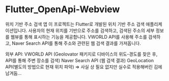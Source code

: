 # Flutter_OpenApi-Webview

위치 기반 주소 검색 앱
이 프로젝트는 Flutter로 개발된 위치 기반 주소 검색 애플리케이션입니다. 
사용자의 현재 위치를 기반으로 주소를 검색하고, 검색된 주소의 세부 정보를 웹뷰를 통해 표시하는 기능을 제공합니다. 
VWORLD API를 사용해 주소를 검색하고, Naver Search API를 통해 주소와 관련된 웹 검색 결과를 가져옵니다.

외부 API:
VWORLD API (Geolovator 패키지로 디바이스의 위도-경도를 찾은 후, API를 통해 주변 장소를 검색)
Naver Search API (웹 검색 결과)
GeoLocation API(별도의 방법으로 현재 위치 파악) => 사실 상 필요 없지만 실수로 적용해버린 김에 남겨둠...
